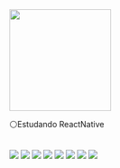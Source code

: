 

  

 


<div>
    <img height="180em" src="https://github-readme-stats.vercel.app/api?username=MatheusGraciki&show_icons=false&theme=radical">
 </div>
   
⚪Estudando ReactNative 


<div style="display:inline_block"><br>
  <img src="https://img.icons8.com/dusk/64/000000/python.png"/>
 
  <img src="https://img.icons8.com/dusk/64/000000/react.png"/>
  
  <img src="https://img.icons8.com/dusk/64/000000/javascript.png"/>
  
  <img src="https://img.icons8.com/dusk/64/000000/html-5.png"/>
  
  <img src="https://img.icons8.com/dusk/64/000000/css3.png"/>
  
  <img src="https://img.icons8.com/dusk/64/000000/github.png"/>
  
  <img src="https://img.icons8.com/dusk/64/000000/visual-studio-code-2019.png"/>
  
  <img src="https://img.icons8.com/dusk/64/000000/postman-api.png"/>
  
  
  <div>

